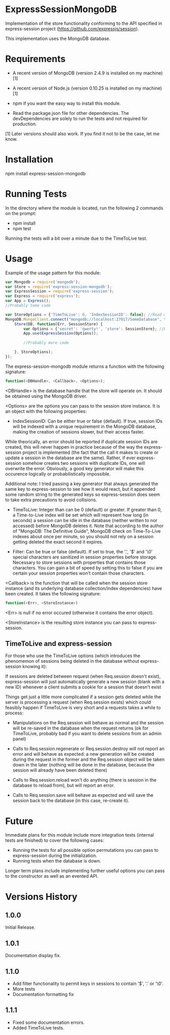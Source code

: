 ExpressSessionMongoDB
=====================

Implementation of the store functionality conforming to the API specified in express-session project (https://github.com/expressjs/session).

This implementation uses the MongoDB database.

Requirements
============

- A recent version of MongoDB (version 2.4.9 is installed on my machine) [1]

- A recent version of Node.js (version 0.10.25 is installed on my machine) [1]

- npm if you want the easy way to install this module.

- Read the package.json file for other dependencies. The devDependencies are solely to run the tests and not required for production.

[1] Later versions should also work. If you find it not to be the case, let me know.

Installation
============

npm install express-session-mongodb

Running Tests
=============

In the directory where the module is located, run the following 2 commands on the prompt:

- npm install
- npm test

Running the tests will a bit over a minute due to the TimeToLive test.

Usage
=====

Example of the usage pattern for this module:

```javascript
var Mongodb = require('mongodb');
var Store = require('express-session-mongodb');
var ExpressSession = require('express-session');
var Express = require('express');
var App = Express();
//Probably Some code

var StoreOptions = {'TimeToLive': 0, 'IndexSessionID': false}; //Read more below
MongoDB.MongoClient.connect("mongodb://localhost:27017/SomeDatabase", function(Err, DB) { //Obviously, your code will probably differ here
    Store(DB, function(Err, SessionStore) {
        var Options = {'secret': 'qwerty!', 'store': SessionStore}; //Look at the express-session project to find out all the options you can pass here
        App.use(ExpressSession(Options));
        
        //Probably more code

    }, StoreOptions);
});
```

The express-session-mongodb module returns a function with the following signature:

```javascript
function(<DBHandle>, <Callback>, <Options>);
```

&lt;DBHandle&gt; is the database handle that the store will operate on. It should be obtained using the MongoDB driver.

&lt;Options&gt; are the options you can pass to the session store instance. It is an object with the following properties: 

- IndexSessionID: Can be either true or false (default). If true, session IDs will be indexed with a unique requirement in the MongoDB database, making the creation of sessions slower, but their access faster. 

While theorically, an error should be reported if duplicate session IDs are created, this will never happen in practice because of the way the express-session project is implemented (the fact that the call it makes to create or update a session in the database are the same). Rather, if ever express-session somehow creates two sessions with duplicate IDs, one will overwrite the error. Obviously, a good key generator will make this occurence logically or probabilistically impossible.

Additional note: I tried passing a key generator that always generated the same key to express-session to see how it would react, but it appended some random string to the generated keys so express-session does seem to take extra precautions to avoid collisions.

- TimeToLive: Integer than can be 0 (default) or greater. If greater than 0, a Time-to-Live index will be set which will represent how long (in seconds) a session can be idle in the database (neither written to nor accessed) before MongoDB deletes it.
Note that according to the author of "MongoDB: The Definitive Guide", MongoDB check on Time-To-Live indexes about once per minute, so you should not rely on a session getting deleted the exact second it expires.

- Filter: Can be true or false (default). If set to true, the '.', '$' and '\0' special characters are sanitized in session properties before storage. Necessary to store sessions with properties that contains those characters. You can gain a bit of speed by setting this to false if you are certain your session properties won't contain those characters. 

&lt;Callback&gt; is the function that will be called when the session store instance (and its underlying database collection/index dependencies) have been created. It takes the following signature: 

```javascript
function(<Err>, <StoreInstance>)
```

&lt;Err&gt; is null if no error occured (otherwise it contains the error object).

&lt;StoreInstance&gt; is the resulting store instance you can pass to express-session.

TimeToLive and express-session
------------------------------

For those who use the TimeToLive options (which introduces the phenomemon of sessions being deleted in the database without express-session knowing it):

If sessions are deleted between request (when Req.session doesn't exist), express-session will just automatically generate a new session (blank with a new ID) whenever a client submits a cookie for a session that doesn't exist

Things get just a little more complicated if a session gets deleted while the server is processing a request (when Req.session exists) which could feasibly happen if TimeToLive is very short and a requests takes a while to process:

- Manipulations on the Req.session will behave as normal and the session will be re-saved in the database when the request returns (ok for TimeToLive, probably bad if you want to delete sessions from an admin panel)

- Calls to Req.session.regenerate or Req.session.destroy will not report an error and will behave as expected: a new generation will be created during the request in the former and the Req.session object will be taken down in the later (nothing will be done in the database, because the session will already have been deleted there)

- Calls to Req.session.reload won't do anything (there is session in the database to reload from), but will report an error.

- Calls to Req.session.save will behave as expected and will save the session back to the database (in this case, re-create it).

Future
======

Immediate plans for this module include more integration tests (internal tests are finished) to cover the following cases:

- Running the tests for all possible option permutations you can pass to express-session during the initialization.
- Running tests when the database is down.

Longer term plans include implementing further useful options you can pass to the constructor as well as an evented API. 

Versions History
================

1.0.0 
-----

Initial Release. 

1.0.1 
-----

Documentation display fix.

1.1.0
-----

- Add filter functionality to permit keys in sessions to contain '$', '.' or '\0'. 
- More tests
- Documentation formatting fix

1.1.1
-----

- Fixed some documentation errors.
- Added TimeToLive tests.

